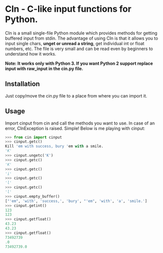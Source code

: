# CIn - C-like input functions for Python.

CIn is a small single-file Python module which provides methods for getting buffered input from stdin. The advantage of using CIn is that it allows you to input single chars, **unget or unread a string**, get individual int or float numbers, etc. The file is very small and can be read even by beginners to understand how it works.

**Note: It works only with Python 3. If you want Python 2 support replace input with raw_input in the cin.py file.**

## Installation

Just copy/move the cin.py file to a place from where you can import it.

## Usage

Import cinput from cin and call the methods you want to use. In case of an error, CInException is raised. Simple!
Below is me playing with cinput:

```python
>>> from cin import cinput
>>> cinput.getc()
Kill 'em with success, bury 'em with a smile.
'K'
>>> cinput.ungetc('K')
>>> cinput.getc()
'K'
>>> cinput.getc()
'i'
>>> cinput.getc()
'l'
>>> cinput.getc()
'l'
>>> cinput.empty_buffer()
["'em", 'with', 'success,', 'bury', "'em", 'with', 'a', 'smile.']
>>> cinput.getint()
123
123
>>> cinput.getfloat()
43.23
43.23
>>> cinput.getfloat()
73492739
.0
73492739.0
```
